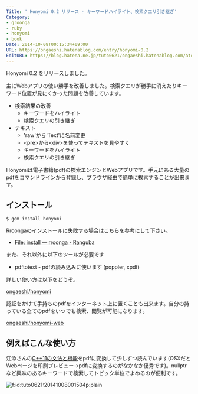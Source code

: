 ```yaml
---
Title: ' Honyomi 0.2 リリース - キーワードハイライト、検索クエリ引き継ぎ'
Category:
- groonga
- ruby
- honyomi
- book
Date: 2014-10-08T00:15:34+09:00
URL: https://ongaeshi.hatenablog.com/entry/honyomi-0.2
EditURL: https://blog.hatena.ne.jp/tuto0621/ongaeshi.hatenablog.com/atom/entry/8454420450067939809
---
```


Honyomi 0.2 をリリースしました。

主にWebアプリの使い勝手を改善しました。検索クエリが勝手に消えたりキーワード位置が見にくかった問題を改善しています。

* 検索結果の改善
  * キーワードをハイライト
  * 検索クエリの引き継ぎ
* テキスト
  * 'raw'から'Text'に名前変更
  * &lt;pre&gt;から&lt;div&gt;を使ってテキストを見やすく
  * キーワードをハイライト
  * 検索クエリの引き継ぎ

Honyomiは電子書籍(pdf)の検索エンジンとWebアプリです。手元にある大量のpdfをコマンドラインから登録し、ブラウザ経由で簡単に検索することが出来ます。

## インストール

    $ gem install honyomi

Rroongaのインストールに失敗する場合はこちらを参考にして下さい。

* [File: install — rroonga - Ranguba](http://ranguba.org/rroonga/ja/file.install.html)

また、それ以外に以下のツールが必要です

* pdftotext - pdfの読み込みに使います (poppler, xpdf)

詳しい使い方は以下をどうぞ。

[ongaeshi/honyomi](https://github.com/ongaeshi/honyomi)

認証をかけて手持ちのpdfをインターネット上に置くことも出来ます。自分の持っている全てのpdfをいつでも検索、閲覧が可能になります。

[ongaeshi/honyomi-web](https://github.com/ongaeshi/honyomi-web)

## 例えばこんな使い方
江添さんの[C++11の文法と機能](http://ezoeryou.github.io/cpp-book/C++11-Syntax-and-Feature.xhtml)をpdfに変換して少しずつ読んでいます(OSXだとWebページを印刷プレビュー→pdfに変換するのがなかなか優秀です)。nullptrなど興味のあるキーワードで検索してトピック単位でよめるのが便利です。

<p><span itemscope itemtype="http://schema.org/Photograph"><img src="http://cdn-ak.f.st-hatena.com/images/fotolife/t/tuto0621/20141008/20141008001504.png" alt="f:id:tuto0621:20141008001504p:plain" title="f:id:tuto0621:20141008001504p:plain" class="hatena-fotolife" itemprop="image"></span></p>

